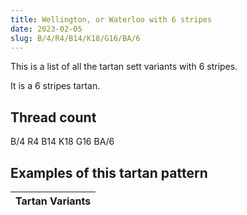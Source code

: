 ```yaml
---
title: Wellington, or Waterloo with 6 stripes
date: 2023-02-05
slug: B/4/R4/B14/K18/G16/BA/6
---
```

This is a list of all the tartan sett variants with 6 stripes.

It is a 6 stripes tartan.


## Thread count
B/4 R4 B14 K18 G16 BA/6

## Examples of this tartan pattern

| Tartan Variants |
|---------------|
